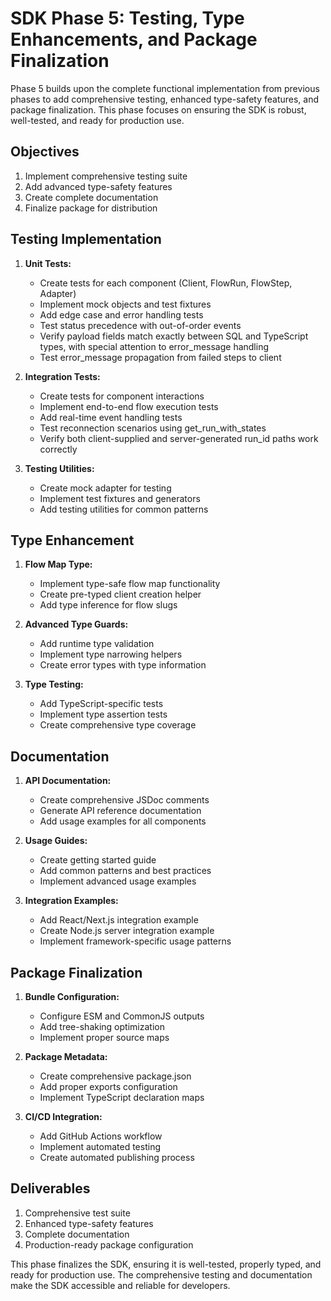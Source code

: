 # SDK Phase 5: Testing, Type Enhancements, and Package Finalization

Phase 5 builds upon the complete functional implementation from previous phases to add comprehensive testing, enhanced type-safety features, and package finalization. This phase focuses on ensuring the SDK is robust, well-tested, and ready for production use.

## Objectives

1. Implement comprehensive testing suite
2. Add advanced type-safety features
3. Create complete documentation
4. Finalize package for distribution

## Testing Implementation

1. **Unit Tests:**
   - Create tests for each component (Client, FlowRun, FlowStep, Adapter)
   - Implement mock objects and test fixtures
   - Add edge case and error handling tests
   - Test status precedence with out-of-order events
   - Verify payload fields match exactly between SQL and TypeScript types, with special attention to error_message handling
   - Test error_message propagation from failed steps to client

2. **Integration Tests:**
   - Create tests for component interactions
   - Implement end-to-end flow execution tests
   - Add real-time event handling tests
   - Test reconnection scenarios using get_run_with_states
   - Verify both client-supplied and server-generated run_id paths work correctly

3. **Testing Utilities:**
   - Create mock adapter for testing
   - Implement test fixtures and generators
   - Add testing utilities for common patterns

## Type Enhancement

1. **Flow Map Type:**
   - Implement type-safe flow map functionality
   - Create pre-typed client creation helper
   - Add type inference for flow slugs

2. **Advanced Type Guards:**
   - Add runtime type validation
   - Implement type narrowing helpers
   - Create error types with type information

3. **Type Testing:**
   - Add TypeScript-specific tests
   - Implement type assertion tests
   - Create comprehensive type coverage

## Documentation

1. **API Documentation:**
   - Create comprehensive JSDoc comments
   - Generate API reference documentation
   - Add usage examples for all components

2. **Usage Guides:**
   - Create getting started guide
   - Add common patterns and best practices
   - Implement advanced usage examples

3. **Integration Examples:**
   - Add React/Next.js integration example
   - Create Node.js server integration example
   - Implement framework-specific usage patterns

## Package Finalization

1. **Bundle Configuration:**
   - Configure ESM and CommonJS outputs
   - Add tree-shaking optimization
   - Implement proper source maps

2. **Package Metadata:**
   - Create comprehensive package.json
   - Add proper exports configuration
   - Implement TypeScript declaration maps

3. **CI/CD Integration:**
   - Add GitHub Actions workflow
   - Implement automated testing
   - Create automated publishing process

## Deliverables

1. Comprehensive test suite
2. Enhanced type-safety features
3. Complete documentation
4. Production-ready package configuration

This phase finalizes the SDK, ensuring it is well-tested, properly typed, and ready for production use. The comprehensive testing and documentation make the SDK accessible and reliable for developers.